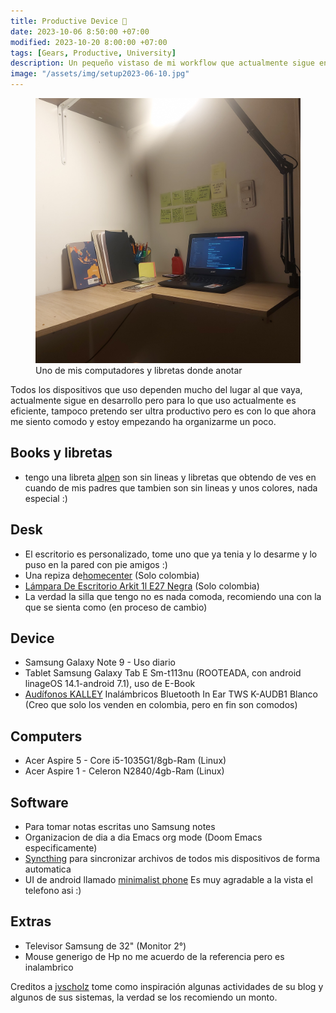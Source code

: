 ```yaml
---
title: Productive Device 📱
date: 2023-10-06 8:50:00 +07:00
modified: 2023-10-20 8:00:00 +07:00
tags: [Gears, Productive, University]
description: Un pequeño vistaso de mi workflow que actualmente sigue en desarrollo, pero hasta este punto es eficiente
image: "/assets/img/setup2023-06-10.jpg"
---
```


<figure>
<img src="/assets/img/setup2023-06-10.jpg" alt="Una parte de mi estudio">
<figcaption>Uno de mis computadores y libretas donde anotar</figcaption>
</figure>

Todos los dispositivos que uso dependen mucho del lugar al que vaya, actualmente sigue en desarrollo pero para lo que uso actualmente es eficiente, tampoco pretendo ser ultra productivo pero es con lo que ahora me siento comodo y estoy empezando ha organizarme un poco.

## Books y libretas

- tengo una libreta <a href="https://www.alpenpaperuniverse.com/collections/sketchbook?page=1">alpen</a> son sin lineas y libretas que obtendo de ves en cuando de mis padres que tambien son sin lineas y unos colores, nada especial :)

## Desk

- El escritorio es personalizado, tome uno que ya tenia y lo desarme y lo puso en la pared con pie amigos :)
- Una repiza de<a href="https://www.homecenter.com.co/homecenter-co/product/878813/estante-stabil-174x80x40cm/878813/">homecenter</a> (Solo colombia)
- <a href="https://www.homecenter.com.co/homecenter-co/product/330520/lampara-de-escritorio-arkit-1l-e27-negra/330520/">Lámpara De Escritorio Arkit 1l E27 Negra</a> (Solo colombia)
- La verdad la silla que tengo no es nada comoda, recomiendo una con la que se sienta como (en proceso de cambio)

## Device

- Samsung Galaxy Note 9 - Uso diario
- Tablet Samsung Galaxy Tab E Sm-t113nu (ROOTEADA, con android linageOS 14.1-android 7.1), uso de E-Book
- <a href="https://www.kalley.com.co/audifonos-kalley-inalambricos-bluetooth-in-ear-tws-k-audb1-blanco/p/7705946879026">Audífonos KALLEY</a> Inalámbricos Bluetooth In Ear TWS K-AUDB1 Blanco (Creo que solo los venden en colombia, pero en fin son comodos)

## Computers

- Acer Aspire 5 - Core i5-1035G1/8gb-Ram (Linux)
- Acer Aspire 1 - Celeron N2840/4gb-Ram (Linux)

## Software
- Para tomar notas escritas uno Samsung notes
- Organizacion de dia a dia Emacs org mode (Doom Emacs especificamente)
- <a href="https://syncthing.net/">Syncthing</a> para sincronizar archivos de todos mis dispositivos de forma automatica
- UI de android llamado <a href="https://www.minimalistphone.com/">minimalist phone</a> Es muy agradable a la vista el telefono asi :)

## Extras

- Televisor Samsung de 32" (Monitor 2°)
- Mouse generigo de Hp no me acuerdo de la referencia pero es inalambrico



Creditos a <a href="https://www.youtube.com/@jvscholz">jvscholz</a> tome como inspiración algunas actividades de su blog y algunos de sus sistemas, la verdad se los recomiendo un monto.
